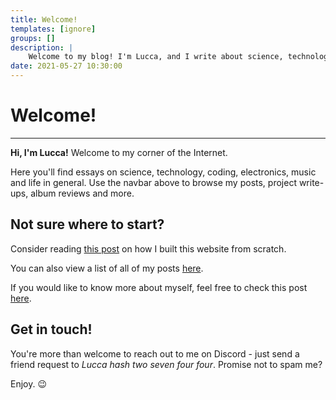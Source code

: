 ```yaml
---
title: Welcome!
templates: [ignore]
groups: []
description: | 
    Welcome to my blog! I'm Lucca, and I write about science, technology, music, and more.
date: 2021-05-27 10:30:00
--- 
```


# Welcome!

---

**Hi, I'm Lucca!** Welcome to my corner of the Internet.

Here you'll find essays on science, technology, coding, electronics, music and life in general. Use the navbar above to browse my posts, project write-ups, album reviews and more.

## Not sure where to start? 

Consider reading [this post](/making-the-website) on how I built this website from scratch. 

You can also view a list of all of my posts [here](/all). 

If you would like to know more about myself, feel free to check this post [here](/me).

## Get in touch!

You're more than welcome to reach out to me on Discord - just send a friend request to *Lucca hash two seven four four*. Promise not to spam me?

Enjoy. 😉